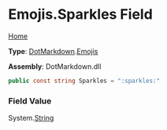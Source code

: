 # Emojis\.Sparkles Field

[Home](../../../README.md)

**Type**: [DotMarkdown](../../README.md)\.[Emojis](../README.md)

**Assembly**: DotMarkdown\.dll

```csharp
public const string Sparkles = ":sparkles:"
```

### Field Value

System\.[String](https://docs.microsoft.com/en-us/dotnet/api/system.string)